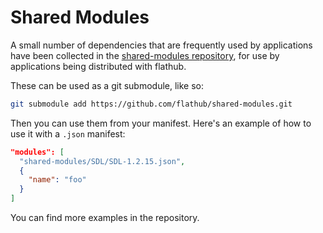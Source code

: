 # Shared Modules

A small number of dependencies that are frequently used by applications have been collected in the [shared-modules repository](https://github.com/flathub/shared-modules), for use by applications being distributed with flathub.

These can be used as a git submodule, like so:

```bash
git submodule add https://github.com/flathub/shared-modules.git
```

Then you can use them from your manifest. Here's an example of how to use it with a `.json` manifest:

```json
"modules": [
  "shared-modules/SDL/SDL-1.2.15.json",
  {
    "name": "foo"
  }
]
```

You can find more examples in the repository.
